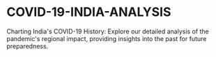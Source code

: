 # COVID-19-INDIA-ANALYSIS
Charting India's COVID-19 History: Explore our detailed analysis of the pandemic's regional impact, providing insights into the past for future preparedness.
